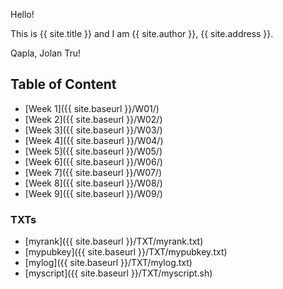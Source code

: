Hello!

This is {{ site.title }} and I am {{ site.author }}, {{ site.address }}.

Qapla, Jolan Tru!<br>

## Table of Content
* [Week 1]({{ site.baseurl }}/W01/)
* [Week 2]({{ site.baseurl }}/W02/)
* [Week 3]({{ site.baseurl }}/W03/)
* [Week 4]({{ site.baseurl }}/W04/)
* [Week 5]({{ site.baseurl }}/W05/)
* [Week 6]({{ site.baseurl }}/W06/)
* [Week 7]({{ site.baseurl }}/W07/)
* [Week 8]({{ site.baseurl }}/W08/)
* [Week 9]({{ site.baseurl }}/W09/)

### TXTs
* [myrank]({{ site.baseurl }}/TXT/myrank.txt)
* [mypubkey]({{ site.baseurl }}/TXT/mypubkey.txt)
* [mylog]({{ site.baseurl }}/TXT/mylog.txt)
* [myscript]({{ site.baseurl }}/TXT/myscript.sh)